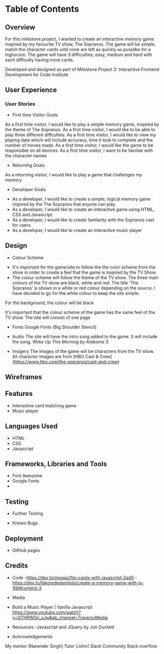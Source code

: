 # Table of Contents

## Overview

For this milestone project, I wanted to create an interactive memory game inspired by my favourite TV show, The Sopranos.
The game will be simple, match the character cards until none are left as quickly as possilbe for a highscore. The game will have 3 difficulties; easy, medium and hard with each difficulty having more cards.


Developed and designed as part of Milestone Project 2: Interactive Frontend Development for Code Institute

## User Experience

### User Stories

- First time Visitor Goals

As a first time visitor, I would like to play a simple memory game, inspired by the theme of The Sopranos.
As a first time visitor, I would like to be able to play three different diffculties.
As a first time visitor, I would like to view my playing data which will include accuracy, time it took to complete and the number of moves made.
As a first time visitor, I would like the game to be responsible on all devices. 
As a first time visitor, I want to be familiar with the character names

- Returning Goals

As a returning visitor, I would like to play a game that challenges my memory 

- Developer Goals

+ As a developer, I would like to create a simple, logical memory game inspired by the The Sopranos that anyone can play.
+ As a developer, I would like to create an interactive game using HTML, CSS and Javascript.
+ As a developer, I would like to create famliarity with the Sopranos cast for users.
+ As a developer, I would like to create an interactive music player 

## Design 
 - Colour Scheme

 + It's important for the game/site to follow the the color scheme from the show in order to create a feel that the game is inspired by the TV Show.
 + The colour scheme will follow the theme of the TV show. The three main colours of the TV show are black, white and red. The title 'The Sopranos' is shown in a white or red colour depending on the source. I have decided to go for the white colour to keep the site simple. 

 For the background, the colour will be black 
 
 It's important that the colour scheme of the game has the same feel of the TV show. The site will consist of one page


- Fonts
Google Fonts (Big Shoulder Stencil)

- Audio 
The site will have the intro song added to the game. 
It will include the song, *Woke Up This Morning by Alabama 3*.


- Imagery
The images of the game will be characters from the TV show. 
All character images are from [HBO Cast & Crew] (https://www.hbo.com/the-sopranos/cast-and-crew)




## Wireframes

## Features

+ Interactive card matching game
+ Music player

## Languages Used 

+ HTML
+ CSS
+ Javascript

## Frameworks, Libraries and Tools

- Font Awesome
- Google Fonts
-  

## Testing

+ Further Testing

+ Known Bugs

## Deployment

- GitHub pages

## Credits

+ Code
-https://dev.to/mugas/flip-cards-with-javascript-2ad0
-https://dev.to/fakorededamilola/create-a-memory-game-with-js-1l9j#content-3 

+ Media
- Build a Music Player | Vanilla Javascript https://www.youtube.com/watch?v=QTHRWGn_sJw&ab_channel=TraversyMedia

+ Resources
-Javascript and JQuery by Jon Duckett

+ Acknowledgements

My mentor [Narender Singh]
Tutor [John]
Slack Community 
Stack overflow


